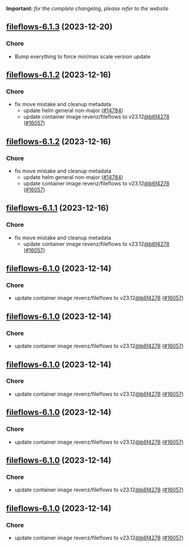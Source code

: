 **Important:**
*for the complete changelog, please refer to the website*




## [fileflows-6.1.3](https://github.com/truecharts/charts/compare/fileflows-6.1.2...fileflows-6.1.3) (2023-12-20)

### Chore

- Bump everything to force min/max scale version update
  
  


## [fileflows-6.1.2](https://github.com/truecharts/charts/compare/fileflows-6.0.13...fileflows-6.1.2) (2023-12-16)

### Chore

- fix move mistake and cleanup metadata
  - update helm general non-major ([#14784](https://github.com/truecharts/charts/issues/14784))
  - update container image revenz/fileflows to v23.12[@b6f4278](https://github.com/b6f4278) ([#16057](https://github.com/truecharts/charts/issues/16057))
  
  


## [fileflows-6.1.2](https://github.com/truecharts/charts/compare/fileflows-6.0.13...fileflows-6.1.2) (2023-12-16)

### Chore

- fix move mistake and cleanup metadata
  - update helm general non-major ([#14784](https://github.com/truecharts/charts/issues/14784))
  - update container image revenz/fileflows to v23.12[@b6f4278](https://github.com/b6f4278) ([#16057](https://github.com/truecharts/charts/issues/16057))
  
  


## [fileflows-6.1.1](https://github.com/truecharts/charts/compare/fileflows-6.0.13...fileflows-6.1.1) (2023-12-16)

### Chore

- fix move mistake and cleanup metadata
  - update container image revenz/fileflows to v23.12[@b6f4278](https://github.com/b6f4278) ([#16057](https://github.com/truecharts/charts/issues/16057))
  
  


## [fileflows-6.1.0](https://github.com/truecharts/charts/compare/fileflows-6.0.13...fileflows-6.1.0) (2023-12-14)

### Chore

- update container image revenz/fileflows to v23.12[@b6f4278](https://github.com/b6f4278) ([#16057](https://github.com/truecharts/charts/issues/16057))
  
  


## [fileflows-6.1.0](https://github.com/truecharts/charts/compare/fileflows-6.0.13...fileflows-6.1.0) (2023-12-14)

### Chore

- update container image revenz/fileflows to v23.12[@b6f4278](https://github.com/b6f4278) ([#16057](https://github.com/truecharts/charts/issues/16057))
  
  


## [fileflows-6.1.0](https://github.com/truecharts/charts/compare/fileflows-6.0.13...fileflows-6.1.0) (2023-12-14)

### Chore

- update container image revenz/fileflows to v23.12[@b6f4278](https://github.com/b6f4278) ([#16057](https://github.com/truecharts/charts/issues/16057))
  
  


## [fileflows-6.1.0](https://github.com/truecharts/charts/compare/fileflows-6.0.13...fileflows-6.1.0) (2023-12-14)

### Chore

- update container image revenz/fileflows to v23.12[@b6f4278](https://github.com/b6f4278) ([#16057](https://github.com/truecharts/charts/issues/16057))
  
  


## [fileflows-6.1.0](https://github.com/truecharts/charts/compare/fileflows-6.0.13...fileflows-6.1.0) (2023-12-14)

### Chore

- update container image revenz/fileflows to v23.12[@b6f4278](https://github.com/b6f4278) ([#16057](https://github.com/truecharts/charts/issues/16057))
  
  


## [fileflows-6.1.0](https://github.com/truecharts/charts/compare/fileflows-6.0.13...fileflows-6.1.0) (2023-12-14)

### Chore

- update container image revenz/fileflows to v23.12[@b6f4278](https://github.com/b6f4278) ([#16057](https://github.com/truecharts/charts/issues/16057))
  
  
